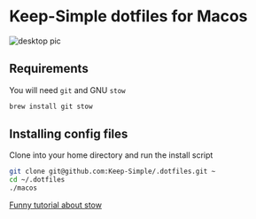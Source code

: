 # Keep-Simple dotfiles for Macos 

![desktop pic](https://i.imgur.com/xypdgfq.png)

## Requirements

You will need `git` and GNU `stow`

```bash
brew install git stow
```

## Installing config files

Clone into your home directory and run the install script

```bash
git clone git@github.com:Keep-Simple/.dotfiles.git ~
cd ~/.dotfiles
./macos
```

[Funny tutorial about stow](https://www.youtube.com/watch?v=tkUllCAGs3c)

